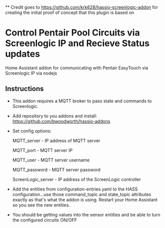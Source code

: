 ** Credit goes to https://github.com/krk628/hassio-screenlogic-addon for creating the initial proof of concept that this plugin is based on

# Control Pentair Pool Circuits via Screenlogic IP and Recieve Status updates

Home Assistant addon for communicating with Pentair EasyTouch via Screenlogic IP via nodejs

## Instructions

* This addon requires a MQTT broker to pass state and commands to Screenlogic.

* Add repository to you addons and install: https://github.com/bwoodworth/hassio-addons

* Set config options:
  
  MQTT_server - IP address of MQTT server
  
  MQTT_port - MQTT server IP
  
  MQTT_user - MQTT server username
  
  MQTT_password - MQTT server password
  
  ScreenLogic_server - IP address of the ScreenLogic controller
  
* Add the entities from configuration-entries.yaml to the HASS configuration...use those command_topic and state_topic attributes exactly as that's what the addon is using.  Restart your Home Assistant so you see the new entities.

* You should be getting values into the sensor entities and be able to turn the configured circuits ON/OFF

